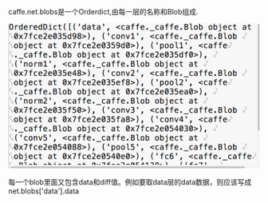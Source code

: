 caffe.net.blobs是一个Orderdict,由每一层的名称和Blob组成. 

![img](https://github.com/czwinner/AI_NOTES/blob/master/caffe/pics/1.png) 

每一个blob里面又包含data和diff值。例如要取data层的data数据，则应该写成net.blobs['data'].data
